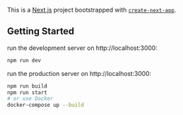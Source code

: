 This is a [Next.js](https://nextjs.org/) project bootstrapped with [`create-next-app`](https://github.com/vercel/next.js/tree/canary/packages/create-next-app).

## Getting Started

run the development server on http://localhost:3000:

```bash
npm run dev
```

run the production server on http://localhost:3000:

```bash
npm run build
npm run start
# or use Docker
docker-compose up --build
```
